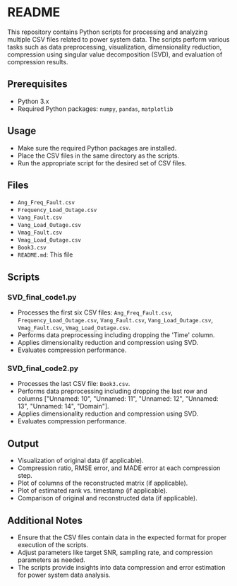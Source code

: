 # README

This repository contains Python scripts for processing and analyzing multiple CSV files related to power system data. The scripts perform various tasks such as data preprocessing, visualization, dimensionality reduction, compression using singular value decomposition (SVD), and evaluation of compression results.

## Prerequisites
- Python 3.x
- Required Python packages: `numpy`, `pandas`, `matplotlib`

## Usage
- Make sure the required Python packages are installed.
- Place the CSV files in the same directory as the scripts.
- Run the appropriate script for the desired set of CSV files.

## Files
- `Ang_Freq_Fault.csv`
- `Frequency_Load_Outage.csv`
- `Vang_Fault.csv`
- `Vang_Load_Outage.csv`
- `Vmag_Fault.csv`
- `Vmag_Load_Outage.csv`
- `Book3.csv`
- `README.md`: This file

## Scripts
### SVD_final_code1.py
- Processes the first six CSV files: `Ang_Freq_Fault.csv`, `Frequency_Load_Outage.csv`, `Vang_Fault.csv`, `Vang_Load_Outage.csv`, `Vmag_Fault.csv`, `Vmag_Load_Outage.csv`.
- Performs data preprocessing including dropping the 'Time' column.
- Applies dimensionality reduction and compression using SVD.
- Evaluates compression performance.

### SVD_final_code2.py
- Processes the last CSV file: `Book3.csv`.
- Performs data preprocessing including dropping the last row and columns ["Unnamed: 10", "Unnamed: 11", "Unnamed: 12", "Unnamed: 13", "Unnamed: 14", "Domain"].
- Applies dimensionality reduction and compression using SVD.
- Evaluates compression performance.

## Output
- Visualization of original data (if applicable).
- Compression ratio, RMSE error, and MADE error at each compression step.
- Plot of columns of the reconstructed matrix (if applicable).
- Plot of estimated rank vs. timestamp (if applicable).
- Comparison of original and reconstructed data (if applicable).

## Additional Notes
- Ensure that the CSV files contain data in the expected format for proper execution of the scripts.
- Adjust parameters like target SNR, sampling rate, and compression parameters as needed.
- The scripts provide insights into data compression and error estimation for power system data analysis.

